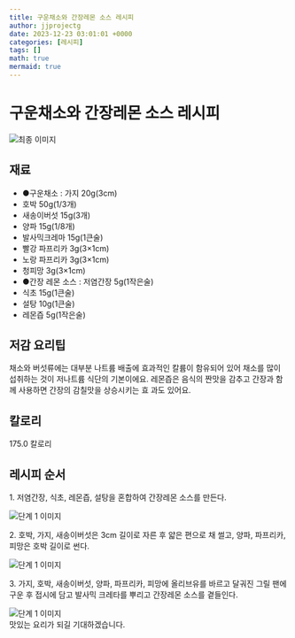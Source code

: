 ```yaml
---
title: 구운채소와 간장레몬 소스 레시피
author: jjprojectg
date: 2023-12-23 03:01:01 +0000
categories: [레시피]
tags: []
math: true
mermaid: true
---
```

<meta name="og:type" content="website"/>
<meta charset="UTF-8"/>
<div class="header">
  <h1>구운채소와 간장레몬 소스 레시피</h1>
</div>

<div class="container my-4">
  <div class="row">
    <div class="col-12 col-md-6">
      <div class="recipe-image">
        <img src="http://www.foodsafetykorea.go.kr/uploadimg/cook/10_00093_2.png" class="step-image" alt="최종 이미지"/>
      </div>
    </div>
    <div class="col-12 col-md-6">
      <div class="ingredients">
        <h2>재료</h2>
        <ul class="card">
          <li> ●구운채소 : 가지 20g(3cm) </li>
          <li>  호박 50g(1/3개) </li>
          <li>  새송이버섯 15g(3개) </li>
          <li>  양파 15g(1/8개) </li>
          <li>  발사믹크레마 15g(1큰술) </li>
          <li>  빨강 파프리카 3g(3×1cm) </li>
          <li>  노랑 파프리카 3g(3×1cm) </li>
          <li>  청피망 3g(3×1cm) </li>
          <li> ●간장 레몬 소스 : 저염간장 5g(1작은술) </li>
          <li>  식초 15g(1큰술) </li>
          <li>  설탕 10g(1큰술) </li>
          <li>  레몬즙 5g(1작은술) </li>
</ul>
      </div>
    </div>
    <div class="col-12 col-md-6">
      <div class="ingredients">
        <h2>저감 요리팁</h2>
        <div class="card"> 
          <p>
            채소와 버섯류에는 대부분 나트륨 배출에 효과적인 칼륨이 함유되어 있어 채소를 많이 섭취하는 것이 저나트륨 식단의 기본이에요. 레몬즙은 음식의 짠맛을 감추고 간장과 함께 사용하면 간장의 감칠맛을 상승시키는 효
과도 있어요.
          </p>
        </div>
      </div>
      <div class="ingredients">
        <h2>칼로리</h2>
        <div class="card"> 
          <p>
            175.0 칼로리
          </p>
        </div>
      </div>
    </div>
  </div>

  <h2 class="my-4">레시피 순서</h2>
  <div class="card recipe-card">
    <div class="card-body recipe-step">
      <p class="card-text step-description">1. 저염간장, 식초, 레몬즙, 설탕을 혼합하여 간장레몬 소스를 만든다.</p>
      <img src="http://www.foodsafetykorea.go.kr/uploadimg/cook/20_00093_1.png" alt="단계 1 이미지" class="step-image"/>
    </div>
  </div>
  <div class="card recipe-card">
    <div class="card-body recipe-step">
      <p class="card-text step-description">2. 호박, 가지, 새송이버섯은 3cm 길이로 자른 후 얇은 편으로 채 썰고, 양파, 파프리카, 피망은 호박 길이로 썬다.</p>
      <img src="http://www.foodsafetykorea.go.kr/uploadimg/cook/20_00093_2.png" alt="단계 1 이미지" class="step-image"/>
    </div>
  </div>
  <div class="card recipe-card">
    <div class="card-body recipe-step">
      <p class="card-text step-description">3. 가지, 호박, 새송이버섯, 양파, 파프리카, 피망에 올리브유를 바르고 달궈진 그릴 팬에 구운 후 접시에 담고 발사믹 크레타를 뿌리고 간장레몬 소스를 곁들인다.</p>
      <img src="http://www.foodsafetykorea.go.kr/uploadimg/cook/20_00093_3.png" alt="단계 1 이미지" class="step-image"/>
    </div>
  </div>

</div>
맛있는 요리가 되길 기대하겠습니다.
